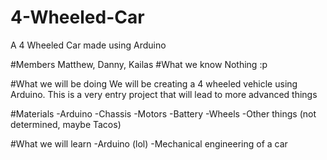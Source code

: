 # 4-Wheeled-Car
A 4 Wheeled Car made using Arduino

#Members
Matthew, Danny, Kailas
#What we know
Nothing :p

#What we will be doing
We will be creating a 4 wheeled vehicle using Arduino. This is a very entry project that will lead to more advanced things

#Materials
-Arduino
-Chassis
-Motors
-Battery
-Wheels
-Other things (not determined, maybe Tacos)

#What we will learn
-Arduino (lol)
-Mechanical engineering of a car

